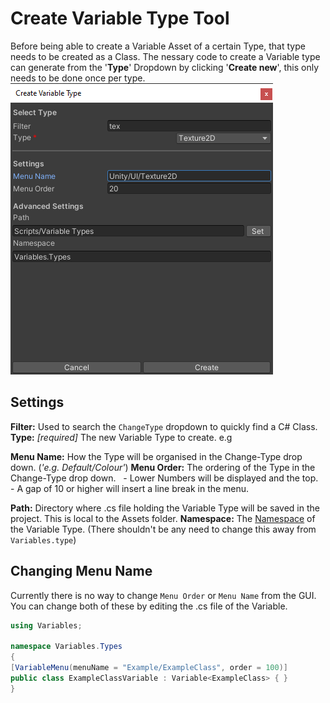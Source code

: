 # Create Variable Type Tool

Before being able to create a Variable Asset of a certain Type, that type needs to be created as a Class. The nessary code to create a Variable type can generate from the '**Type**' Dropdown by clicking '**Create new**', this only needs to be done once per type.
![Editor](Media/VariableTypeCreator.png?raw=true)

## Settings

**Filter:** Used to search the `ChangeType` dropdown to quickly find a C# Class.
**Type:** *[required]* The new Variable Type to create. e.g

**Menu Name:** How the Type will be organised in the Change-Type drop down.	(*'e.g. Default/Colour'*)
**Menu Order:** The ordering of the Type in the Change-Type drop down.
&nbsp;  - Lower Numbers will be displayed and the top.
&nbsp; - A gap of 10 or higher will insert a line break in the menu.

**Path:** Directory where .cs file holding the Variable Type will be saved in the project. This is local to the Assets folder.
**Namespace:** The [Namespace](https://docs.microsoft.com/en-us/dotnet/csharp/fundamentals/types/namespaces) of the Variable Type. (There shouldn't be any need to change this away from `Variables.type`)


 ## Changing Menu Name 
 Currently there is no way to change `Menu Order` or `Menu Name` from the GUI.
 You can change both of these by editing the .cs file of the Variable.

```cs
using Variables;

namespace Variables.Types
{
[VariableMenu(menuName = "Example/ExampleClass", order = 100)]
public class ExampleClassVariable : Variable<ExampleClass> { }
}
```


